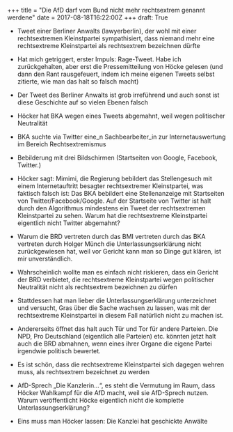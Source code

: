 +++
title = "Die AfD darf vom Bund nicht mehr rechtsextrem genannt werdene"
date = 2017-08-18T16:22:00Z
+++
draft: True

- Tweet einer Berliner Anwalts (lawyerberlin), der wohl mit einer rechtsextremen Kleinstpartei sympathisiert, dass niemand mehr eine rechtsextreme Kleinstpartei als rechtsextrem bezeichnen dürfte
- Hat mich getriggert, erster Impuls: Rage-Tweet. Habe ich zurückgehalten, aber erst die Pressemitteilung von Höcke gelesen (und dann den Rant rausgefeuert, indem ich meine eigenen Tweets selbst zitierte, wie man das halt so falsch macht)
- Der Tweet des Berliner Anwalts ist grob irreführend und auch sonst ist diese Geschichte auf so vielen Ebenen falsch
- Höcker hat BKA wegen eines Tweets abgemahnt, weil wegen politischer Neutralität

- BKA suchte via Twitter eine_n Sachbearbeiter_in zur Internetauswertung im Bereich Rechtsextremismus
- Bebilderung mit drei Bildschirmen (Startseiten von Google, Facebook, Twitter.)
- Höcker sagt: Mimimi, die Regierung bebildert das Stellengesuch mit einem Internetauftritt besagter rechtsextremer Kleinstpartei, was faktisch falsch ist: Das BKA bebildert eine Stellenanzeige mit Startseiten von Twitter/Facebook/Google. Auf der Startseite von Twitter ist halt durch den Algorithmus mindestens ein Tweet der rechtsextremen Kleinstpartei zu sehen. Warum hat die rechtsextreme Kleinstpartei eigentlich nicht Twitter abgemahnt?
- Warum die BRD vertreten durch das BMI vertreten durch das BKA vertreten durch Holger Münch die Unterlassungserklärung nicht zurückgewiesen hat, weil vor Gericht kann man so Dinge gut klären, ist mir unverständlich.
- Wahrscheinlich wollte man es einfach nicht riskieren, dass ein Gericht der BRD verbietet, die rechtsextreme Kleinstpartei wegen politischer Neutralität nicht als rechtsextrem bezeichnen zu dürfen
- Stattdessen hat man lieber die Unterlassungserklärung unterzeichnet und versucht, Gras über die Sache wachsen zu lassen, was mit der rechtsextreme Kleinstpartei in diesem Fall natürlich nicht zu machen ist.
- Andererseits öffnet das halt auch Tür und Tor für andere Parteien. Die NPD, Pro Deutschland (eigentlich alle Parteien) etc. könnten jetzt halt auch die BRD abmahnen, wenn eines ihrer Organe die eigene Partei irgendwie politisch bewertet.
- Es ist schön, dass die rechtsextreme Kleinstpartei sich dagegen wehren muss, als rechtsextrem bezeichnet zu werden

- AfD-Sprech „Die Kanzlerin...“, es steht die Vermutung im Raum, dass Höcker Wahlkampf für die AfD macht, weil sie AfD-Sprech nutzen. Warum veröffentlicht Höcke eigentlich nicht die komplette Unterlassungserklärung?
- Eins muss man Höcker lassen: Die Kanzlei hat geschickte Anwälte
